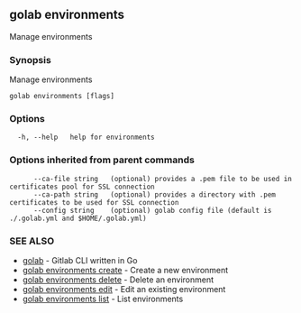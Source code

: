 ## golab environments

Manage environments

### Synopsis


Manage environments

```
golab environments [flags]
```

### Options

```
  -h, --help   help for environments
```

### Options inherited from parent commands

```
      --ca-file string   (optional) provides a .pem file to be used in certificates pool for SSL connection
      --ca-path string   (optional) provides a directory with .pem certificates to be used for SSL connection
      --config string    (optional) golab config file (default is ./.golab.yml and $HOME/.golab.yml)
```

### SEE ALSO
* [golab](golab.md)	 - Gitlab CLI written in Go
* [golab environments create](golab_environments_create.md)	 - Create a new environment
* [golab environments delete](golab_environments_delete.md)	 - Delete an environment
* [golab environments edit](golab_environments_edit.md)	 - Edit an existing environment
* [golab environments list](golab_environments_list.md)	 - List environments

